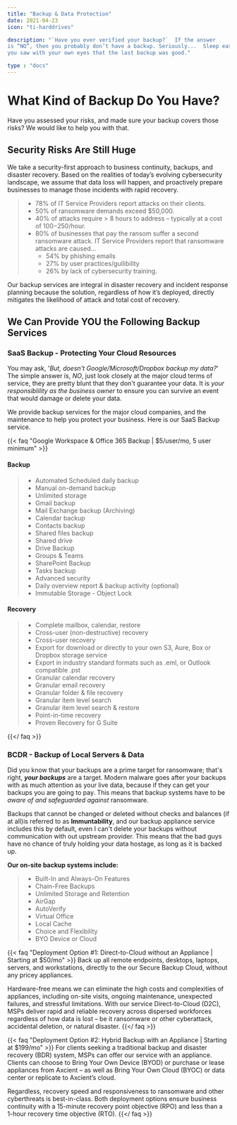 ```yaml
---
title: "Backup & Data Protection"
date: 2021-04-23
icon: "ti-harddrives"

description: "`Have you ever verified your backup?`  If the answer
is “NO”, then you probably don’t have a backup. Seriously...  Sleep easy, knowing
you saw with your own eyes that the last backup was good."

type : "docs"
---
```

# What Kind of Backup Do You Have?

 Have you assessed your risks, and made sure your backup covers those risks? We would like to help you with that.

## Security Risks Are Still Huge

We take a security-first approach to business continuity, backups, and disaster recovery. Based on the realities of today’s evolving cybersecurity landscape, we assume that data loss will happen, and proactively prepare businesses to manage those incidents with rapid recovery.

> - 78% of IT Service Providers report attacks on their clients.
> - 50% of ransomware demands exceed $50,000.
> - 40% of attacks require > 8 hours to address – typically at a cost of $100-$250/hour.
> - 80% of businesses that pay the ransom suffer a second ransomware attack.
>   IT Service Providers report that ransomware attacks are caused...
>	  - 54% by phishing emails
>	  - 27% by user practices/gullibility
>	  - 26% by lack of cybersecurity training.

Our backup services are integral in disaster recovery and incident response planning because the solution, regardless of how it’s deployed, directly mitigates the likelihood of attack and total cost of recovery.



## We Can Provide YOU the Following Backup Services

### SaaS Backup - Protecting Your Cloud Resources

You may ask, '*But, doesn't Google/Microsoft/Dropbox backup my data?*' The simple answer is, *NO*, just look closely at the major cloud terms of service, they are pretty blunt that they don't guarantee your data. It is *your responsiblility as the business owner* to ensure you can survive an event that would damage or delete your data.

We provide backup services for the major cloud companies, and the maintenance to help you protect your business. Here is our SaaS Backup service.

{{< faq "Google Workspace & Office 365 Backup | $5/user/mo, 5 user minimum" >}}

#### Backup

>	- Automated Scheduled daily backup
>	- Manual on-demand backup
>	- Unlimited storage
>	- Gmail backup
>	- Mail Exchange backup (Archiving)
>	- Calendar backup
>	- Contacts backup
>	- Shared files backup
>	- Shared drive
>	- Drive Backup
>	- Groups & Teams
>	- SharePoint Backup
>	- Tasks backup
>	- Advanced security
>	- Daily overview report & backup activity (optional)
>	- Immutable Storage - Object Lock

#### Recovery

>	- Complete mailbox, calendar, restore
>	- Cross-user (non-destructive) recovery
>	- Cross-user recovery
>	- Export for download or directly to your own S3, Aure, Box or Dropbox storage service
>	- Export in industry standard formats such as .eml, or Outlook compatible .pst
>	- Granular calendar recovery
>	- Granular email recovery
>	- Granular folder & file recovery
>	- Granular item level search
>	- Granular item level search & restore
>	- Point-in-time recovery
>	- Proven Recovery for G Suite

{{</ faq >}}

### BCDR - Backup of Local Servers & Data

Did you know that your backups are a prime target for ransomware; that's right, _**your backups**_ are a target. Modern malware goes after your backups with as much attention as your live data, because if they can get your backups you are going to pay. This means that backup systems have to be *aware of and safeguarded against* ransomware.


Backups that cannot be changed or deleted without checks and balances (if at all)is referred to as **Immuntability**, and our backup appliance service includes this by default, even I can't delete your backups without communication with out upstream provider. This means that the bad guys have no chance of truly holding your data hostage, as long as it is backed up.

**Our on-site backup systems include:**

> - Built-In and Always-On Features
> - Chain-Free Backups
> - Unlimited Storage and Retention
> - AirGap
> - AutoVerify
> - Virtual Office
> - Local Cache
> - Choice and Flexibility
> - BYO Device or Cloud

{{< faq "Deployment Option #1: Direct-to-Cloud without an Appliance | Starting at $50/mo" >}}
Back up all remote endpoints, desktops, laptops, servers, and workstations, directly to the our Secure Backup Cloud, without any pricey appliances.

Hardware-free means we can eliminate the high costs and complexities of appliances, including on-site visits, ongoing maintenance, unexpected failures, and stressful limitations. With our service Direct-to-Cloud (D2C), MSPs deliver rapid and reliable recovery across dispersed workforces regardless of how data is lost – be it ransomware or other cyberattack, accidental deletion, or natural disaster.
{{</ faq >}}

{{< faq "Deployment Option #2: Hybrid Backup with an Appliance | Starting at $199/mo" >}}
For clients seeking a traditional backup and disaster recovery (BDR) system, MSPs can offer our service with an appliance. Clients can choose to Bring Your Own Device (BYOD) or purchase or lease appliances from Axcient – as well as Bring Your Own Cloud (BYOC) or data center or replicate to Axcient’s cloud.

Regardless, recovery speed and responsiveness to ransomware and other cyberthreats is best-in-class. Both deployment options ensure business continuity with a 15-minute recovery point objective (RPO) and less than a 1-hour recovery time objective (RTO).
{{</ faq >}}
